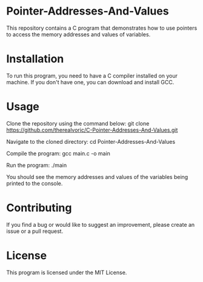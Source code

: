 # Pointer-Addresses-And-Values
This repository contains a C program that demonstrates how to use pointers to access the memory addresses and values of variables.

# Installation
To run this program, you need to have a C compiler installed on your machine. If you don't have one, you can download and install GCC.

# Usage
Clone the repository using the command below: 
git clone https://github.com/therealvoric/C-Pointer-Addresses-And-Values.git

Navigate to the cloned directory:
cd Pointer-Addresses-And-Values

Compile the program:
gcc main.c -o main

Run the program:
./main

You should see the memory addresses and values of the variables being printed to the console.

# Contributing
If you find a bug or would like to suggest an improvement, please create an issue or a pull request.

# License
This program is licensed under the MIT License.

